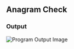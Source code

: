## Anagram Check

### Output 

![Program Output Image](https://github.com/shijuvtm/Assignment2/blob/main/Anagram/Anagram.jpg)
